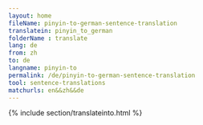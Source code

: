 ```yaml
---
layout: home
fileName: pinyin-to-german-sentence-translation
translatein: pinyin_to_german
folderName : translate
lang: de
from: zh
to: de
langname: pinyin-to
permalink: /de/pinyin-to-german-sentence-translation
tool: sentence-translations
matchurls: en&&zh&&de
---
```

{% include section/translateinto.html %}
